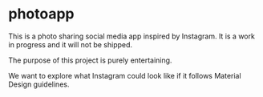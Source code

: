# photoapp

This is a photo sharing social media app inspired by Instagram. It is a work in progress and it will not be shipped.

The purpose of this project is purely entertaining. 

We want to explore what Instagram could look like if it follows Material Design guidelines.
